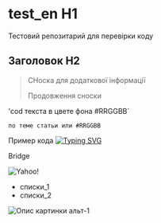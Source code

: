 # test_en H1

Тестовий репозитарий для перевірки коду

## Заголовок H2

> СНоска для додаткової інформації
>
> Продовження сноски

'cod текста в цвете фона #RRGGBB`

`по теме статьи или #RRGGBB`

Пример кода
[![Typing SVG](https://readme-typing-svg.herokuapp.com?color=%2336BCF7&lines=Computer+science+student)](https://git.io/typing-svg)


Bridge 

![Yahoo!](https://img.shields.io/badge/Yahoo!-6001D2?style=for-the-badge&logo=Yahoo!&logoColor=white)

* списки_1
* списки_2

![Опис картинки альт-1](https://e7.pngegg.com/pngimages/410/94/png-clipart-creativity-idea-marketing-design-thinking-learning-communicating-for-life-christian-stewardship-in-co-service-innovation.png)
